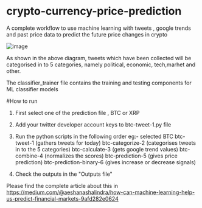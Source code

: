 # crypto-currency-price-prediction
A complete workflow to use machine learning with tweets , google trends and past price data to predict the future price changes in crypto


![image](https://github.com/AeshanaShalindra/crypto-currency-price-prediction/assets/25500157/086a011a-b743-4cf9-8e73-4bd407554013)

As shown in the above diagram, tweets which have been collected will be categorised in to 5 categories, namely political, economic, tech,marhet and other.

The classifier_trainer file contains the training and testing components for ML classifier models 

#How to run

1. First select one of the prediction file , BTC or XRP

2. Add your twitter developer account keys to btc-tweet-1.py file

3. Run the python scripts in the following order
eg:- selected BTC
btc-tweet-1  (gathers tweets for today)
btc-categorize-2 (categorises tweets in to the 5 categories)
btc-calculate-3 (gets google trend values)
btc-combine-4 (normalizes the scores)
btc-prediction-5 (gives price prediction)
btc-prediction-binary-6 (gives increase or decrease signals)

4. Check the outputs in the "Outputs file"

Please find the complete article about this in 
https://medium.com/@aeshanashalindra/how-can-machine-learning-help-us-predict-financial-markets-9afd282e0624
